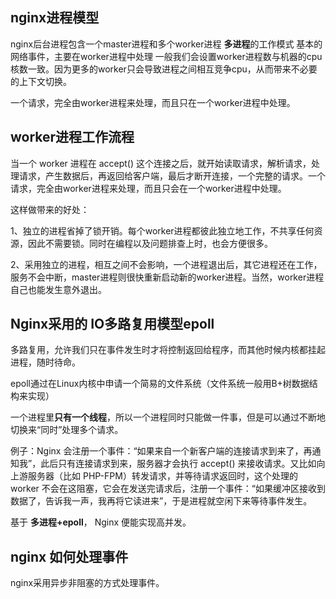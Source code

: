 ## nginx进程模型

nginx后台进程包含一个master进程和多个worker进程
**多进程**的工作模式
基本的网络事件，主要在worker进程中处理
一般我们会设置worker进程数与机器的cpu核数一致。因为更多的worker只会导致进程之间相互竞争cpu，从而带来不必要的上下文切换。

一个请求，完全由worker进程来处理，而且只在一个worker进程中处理。

## worker进程工作流程

当一个 worker 进程在 accept() 这个连接之后，就开始读取请求，解析请求，处理请求，产生数据后，再返回给客户端，最后才断开连接，一个完整的请求。一个请求，完全由worker进程来处理，而且只会在一个worker进程中处理。

这样做带来的好处：

1、独立的进程省掉了锁开销。每个worker进程都彼此独立地工作，不共享任何资源，因此不需要锁。同时在编程以及问题排查上时，也会方便很多。

2、采用独立的进程，相互之间不会影响，一个进程退出后，其它进程还在工作，服务不会中断，master进程则很快重新启动新的worker进程。当然，worker进程自己也能发生意外退出。

## Nginx采用的 IO多路复用模型epoll

多路复用，允许我们只在事件发生时才将控制返回给程序，而其他时候内核都挂起进程，随时待命。

epoll通过在Linux内核中申请一个简易的文件系统（文件系统一般用B+树数据结构来实现）

一个进程里**只有一个线程**，所以一个进程同时只能做一件事，但是可以通过不断地切换来“同时”处理多个请求。

例子：Nginx 会注册一个事件：“如果来自一个新客户端的连接请求到来了，再通知我”，此后只有连接请求到来，服务器才会执行 accept() 来接收请求。又比如向上游服务器（比如 PHP-FPM）转发请求，并等待请求返回时，这个处理的 worker 不会在这阻塞，它会在发送完请求后，注册一个事件：“如果缓冲区接收到数据了，告诉我一声，我再将它读进来”，于是进程就空闲下来等待事件发生。

基于 **多进程+epoll**， Nginx 便能实现高并发。

## nginx 如何处理事件

nginx采用异步非阻塞的方式处理事件。

